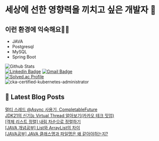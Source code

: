 # 세상에 선한 영향력을 끼치고 싶은 개발자 👋

## 이런 환경에 익숙해요✍🏼
- JAVA
- Postgresql
- MySQL
- Spring Boot

![Github Stats](https://github-readme-stats.vercel.app/api?username=rlarudgkswkd&show_icons=true)  
[![Linkedin Badge](https://img.shields.io/badge/-LinkedIn-blue?style=flat-square&logo=Linkedin&logoColor=white&link=https://www.linkedin.com/in/kyeong-han-kim-a1932ab4/)](https://www.linkedin.com/in/kyeong-han-kim-a1932ab4/) [![Gmail Badge](https://img.shields.io/badge/Gmail-d14836?style=flat-square&logo=Gmail&logoColor=white&link=mailto:rlarudgkswkd@gmail.com)](mailto:rlarudgkswkd@gmail.com)  
[![Solved.ac Profile](http://mazassumnida.wtf/api/v2/generate_badge?boj=rlarudgkswkd)](https://solved.ac/rlarudgkswkd/)  
![cka-certified-kubernetes-administrator](https://github.com/rlarudgkswkd/rlarudgkswkd/assets/48428850/0e3b6b5f-4d3c-4110-8419-7dca82d1183d)  

## 📕 Latest Blog Posts

<a href=https://honeybuzz-bee.tistory.com/16>멀티 스레드 @Async 사용기, CompletableFuture</a></br><a href=https://honeybuzz-bee.tistory.com/15>JDK21의 신기능 Virtual Thread 알아보기(카카오 테크 밋업)</a></br><a href=https://honeybuzz-bee.tistory.com/14>[객체 리스트 정렬] 내림 차순으로 정렬하기</a></br><a href=https://honeybuzz-bee.tistory.com/13>[JAVA 개념공부]  List와 ArrayList의 차이</a></br><a href=https://honeybuzz-bee.tistory.com/12>[JAVA공부] JAVA 클래스명과 파일명은 왜 같아야하는지?</a></br>